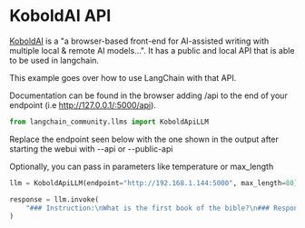 # KoboldAI API

[KoboldAI](https://github.com/KoboldAI/KoboldAI-Client) is a "a browser-based front-end for AI-assisted writing with multiple local & remote AI models...". It has a public and local API that is able to be used in langchain.

This example goes over how to use LangChain with that API.

Documentation can be found in the browser adding /api to the end of your endpoint (i.e http://127.0.0.1/:5000/api).



```python
from langchain_community.llms import KoboldApiLLM
```

Replace the endpoint seen below with the one shown in the output after starting the webui with --api or --public-api

Optionally, you can pass in parameters like temperature or max_length


```python
llm = KoboldApiLLM(endpoint="http://192.168.1.144:5000", max_length=80)
```


```python
response = llm.invoke(
    "### Instruction:\nWhat is the first book of the bible?\n### Response:"
)
```
